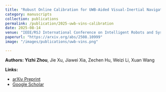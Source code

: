 ```yaml
---
title: "Robust Online Calibration for UWB-Aided Visual-Inertial Navigation with Bias Correction"
category: manuscripts
collection: publications
permalink: /publication/2025-uwb-vins-calibration
date: 2025-08-14
venue: "IEEE/RSJ International Conference on Intelligent Robots and Systems (IROS), 2025"
paperurl: "https://arxiv.org/abs/2508.10999"
image: "/images/publications/uwb-vins.png"

---
```


**Authors:** **Yizhi Zhou**, Jie Xu, Jiawei Xia, Zechen Hu, Weizi Li, Xuan Wang  



**Links:**  
- [arXiv Preprint](https://arxiv.org/abs/2508.10999)  
- [Google Scholar](https://scholar.google.com/scholar_lookup?title=Robust+Online+Calibration+for+UWB-Aided+Visual-Inertial+Navigation+with+Bias+Correction&author=Y+Zhou&author=J+Xu&author=J+Xia&author=Z+Hu&author=W+Li&author=X+Wang&publication_year=2025)  

